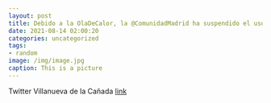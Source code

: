 ```yaml
---
layout: post
title: Debido a la OlaDeCalor, la @ComunidadMadrid ha suspendido el uso del fuego, maquinaria y equipos en toda la región desde hoy y ...
date: 2021-08-14 02:00:20
categories: uncategorized
tags:
- random
image: /img/image.jpg
caption: This is a picture
---
```

Twitter Villanueva de la Cañada [link](https://twitter.com/AytoVDLCanada/status/1426100075969843202)
